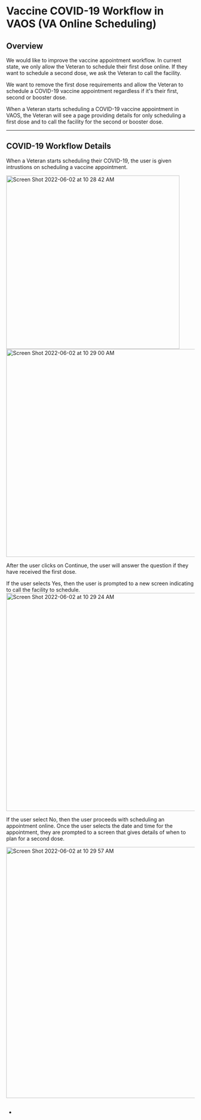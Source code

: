 # Vaccine COVID-19 Workflow in VAOS (VA Online Scheduling) 

## Overview

We would like to improve the vaccine appointment workflow. In current state, we only allow the Veteran to schedule their first dose online. If they want to schedule a second dose, we ask the Veteran to call the facility. 

We want to remove the first dose requirements and allow the Veteran to schedule a COVID-19 vaccine appointment regardless if it's their first, second or booster dose. 

When a Veteran starts scheduling a COVID-19 vaccine appointment in VAOS, the Veteran will see a page providing details for only scheduling a first dose and to call the facility for the second or booster dose. 
 
---

## COVID-19 Workflow Details 

When a Veteran starts scheduling their COVID-19, the user is given intrustions on scheduling a vaccine appointment. 

<img width="463" alt="Screen Shot 2022-06-02 at 10 28 42 AM" src="https://user-images.githubusercontent.com/90797205/171653767-4bfe645a-c66d-47c0-9224-bb8e8cd17545.png">

<img width="555" alt="Screen Shot 2022-06-02 at 10 29 00 AM" src="https://user-images.githubusercontent.com/90797205/171653837-ecfecb61-7f73-4692-9ca4-e4c37b6eb510.png">

After the user clicks on Continue, the user will answer the question if they have received the first dose. 

If the user selects Yes, then the user is prompted to a new screen indicating to call the facility to schedule. 
<img width="582" alt="Screen Shot 2022-06-02 at 10 29 24 AM" src="https://user-images.githubusercontent.com/90797205/171654242-8e74ea61-b995-4480-89df-baf3febe8356.png">

If the user select No, then the user proceeds with scheduling an appointment online. Once the user selects the date and time for the appointment, they are prompted to a screen that gives details of when to plan for a second dose. 

<img width="670" alt="Screen Shot 2022-06-02 at 10 29 57 AM" src="https://user-images.githubusercontent.com/90797205/171654444-2b78717d-89d0-4992-8c30-1c76ca375679.png">


## 
-

